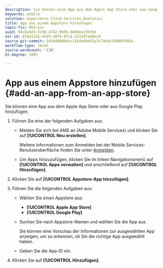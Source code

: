 ```yaml
---
description: Sie können eine App aus dem Apple App Store oder aus Google Play hinzufügen.
keywords: mobile
solution: Experience Cloud Services,Analytics
title: App aus einem Appstore hinzufügen
topic-fix: Metrics
uuid: 94c8a924-5156-4742-8b5b-88d9ea13bfed
exl-id: 874a132b-42d3-4074-8f14-22310fa60ec0
source-git-commit: 5434d8809aac11b4ad6dd1a3c74dae7dd98f095a
workflow-type: tm+mt
source-wordcount: '138'
ht-degree: 100%

---
```


# App aus einem Appstore hinzufügen {#add-an-app-from-an-app-store}

Sie können eine App aus dem Apple App Store oder aus Google Play hinzufügen.

1. Führen Sie eine der folgenden Aufgaben aus:

   * Melden Sie sich bei AMS an (Adobe Mobile Services) und klicken Sie auf **[!UICONTROL Neu erstellen]**.

      Weitere Informationen zum Anmelden bei der Mobile Services-Benutzeroberfläche finden Sie unter [Anmelden](/help/using/gs/gs-signin.md).

   * Um Apps hinzuzufügen, klicken Sie im linken Navigationsmenü auf **[!UICONTROL Apps verwalten]** und anschließend auf **[!UICONTROL Hinzufügen]**.

1. Klicken Sie auf **[!UICONTROL Appstore-App hinzufügen]**.
1. Führen Sie die folgenden Aufgaben aus:

   * Wählen Sie einen Appstore aus:
      * **[!UICONTROL Apple App Store]**
      * **[!UICONTROL Google Play]**
   * Suchen Sie nach Appstore-Namen und wählen Sie die App aus.

      Sie können eine Vorschau der Informationen zur ausgewählten App anzeigen, um zu erkennen, ob Sie die richtige App ausgewählt haben.

   * Geben Sie die App-ID ein.


1. Klicken Sie auf **[!UICONTROL Hinzufügen]**.
